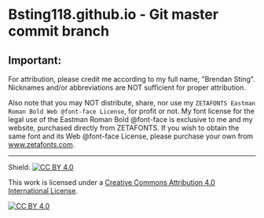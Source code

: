 # Bsting118.github.io - Git master commit branch

## Important:
For attribution, please credit me according to my full name, "Brendan Sting". Nicknames and/or abbreviations are NOT sufficient for proper attribution.

Also note that you may NOT distribute, share, nor use my `ZETAFONTS Eastman Roman Bold Web @font-face License`, for profit or not. 
My font license for the legal use of the Eastman Roman Bold @font-face is exclusive to me and my website, purchased directly from ZETAFONTS.
If you wish to obtain the same font and its Web @font-face License, please purchase your own from www.zetafonts.com.

___

Shield: [![CC BY 4.0][cc-by-shield]][cc-by]

This work is licensed under a
[Creative Commons Attribution 4.0 International License][cc-by].

[![CC BY 4.0][cc-by-image]][cc-by]

[cc-by]: http://creativecommons.org/licenses/by/4.0/
[cc-by-image]: https://i.creativecommons.org/l/by/4.0/88x31.png
[cc-by-shield]: https://img.shields.io/badge/License-CC%20BY%204.0-lightgrey.svg

